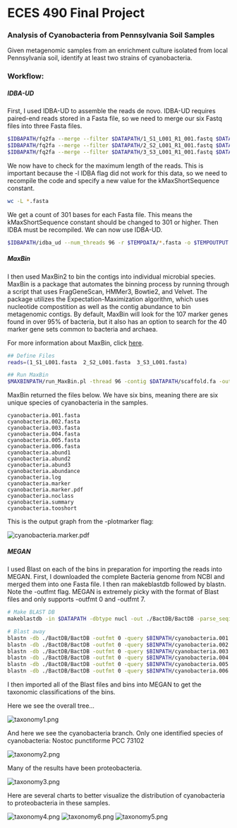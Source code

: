 # ECES 490 Final Project
### Analysis of Cyanobacteria from Pennsylvania Soil Samples

Given metagenomic samples from an enrichment culture isolated from local Pennsylvania soil, identify at least two strains of cyanobacteria.

### Workflow:

##### IDBA-UD
First, I used IDBA-UD to assemble the reads de novo. IDBA-UD requires paired-end reads stored in a Fasta file, so we need to merge our six Fastq files into three Fasta files.

```bash
$IDBAPATH/fq2fa --merge --filter $DATAPATH/1_S1_L001_R1_001.fastq $DATAPATH/1_S1_L001_R2_001.fastq $TEMPPATH/1_S1_L001.fasta
$IDBAPATH/fq2fa --merge --filter $DATAPATH/2_S2_L001_R1_001.fastq $DATAPATH/2_S2_L001_R2_001.fastq $TEMPPATH/2_S2_L001.fasta
$IDBAPATH/fq2fa --merge --filter $DATAPATH/3_S3_L001_R1_001.fastq $DATAPATH/3_S3_L001_R2_001.fastq $TEMPPATH/3_S3_L001.fasta
```

We now have to check for the maximum length of the reads. This is important because the -l IDBA flag did not work for this data, so we need to recompile the code and specify a new value for the kMaxShortSequence constant.

```bash
wc -L *.fasta
```

We get a count of 301 bases for each Fasta file. This means the kMaxShortSequence constant should be changed to 301 or higher. Then IDBA must be recompiled. We can now use IDBA-UD.

```bash
$IDBAPATH/idba_ud --num_threads 96 -r $TEMPDATA/*.fasta -o $TEMPOUTPUT
```

##### MaxBin

I then used MaxBin2 to bin the contigs into individual microbial species. MaxBin is a package that automates the binning process by running through a script that uses FragGeneScan, HMMer3, Bowtie2, and Velvet. The package utilizes the Expectation-Maximization algorithm, which uses nucleotide compostition as well as the contig abundance to bin metagenomic contigs. By default, MaxBin will look for the 107 marker genes found in over 95% of bacteria, but it also has an option to search for the 40 marker gene sets common to bacteria and archaea.

For more information about MaxBin, click [here](http://downloads.jbei.org/data/microbial_communities/MaxBin/MaxBin.html).

```bash
## Define Files
reads=(1_S1_L001.fasta  2_S2_L001.fasta  3_S3_L001.fasta)

## Run MaxBin
$MAXBINPATH/run_MaxBin.pl -thread 96 -contig $DATAPATH/scaffold.fa -out cyanobacteria -plotmarker -reads $READSPATH/${reads[0]} -reads2 $READSPATH/${reads[1]} -reads3 $READSPATH/${reads[2]}
```

MaxBin returned the files below. We have six bins, meaning there are six unique species of cyanobacteria in the samples.

```
cyanobacteria.001.fasta
cyanobacteria.002.fasta
cyanobacteria.003.fasta
cyanobacteria.004.fasta
cyanobacteria.005.fasta
cyanobacteria.006.fasta
cyanobacteria.abund1
cyanobacteria.abund2
cyanobacteria.abund3
cyanobacteria.abundance
cyanobacteria.log
cyanobacteria.marker
cyanobacteria.marker.pdf
cyanobacteria.noclass
cyanobacteria.summary
cyanobacteria.tooshort
```

This is the output graph from the -plotmarker flag:

![cyanobacteria.marker.pdf](https://github.com/EricJMarti/ECES490-Project/blob/master/cyanobacteria.marker.jpg?raw=true "cyanobacteria.marker.pdf")


##### MEGAN

I used Blast on each of the bins in preparation for importing the reads into MEGAN. First, I downloaded the complete Bacteria genome from NCBI and merged them into one Fasta file. I then ran makeblastdb followed by blastn. Note the -outfmt flag. MEGAN is extremely picky with the format of Blast files and only supports -outfmt 0 and -outfmt 7.

```bash
# Make BLAST DB
makeblastdb -in $DATAPATH -dbtype nucl -out ./BactDB/BactDB -parse_seqids

# Blast away
blastn -db ./BactDB/BactDB -outfmt 0 -query $BINPATH/cyanobacteria.001.fasta -out cyanobacteria.001.fasta.blast -num_threads 96
blastn -db ./BactDB/BactDB -outfmt 0 -query $BINPATH/cyanobacteria.002.fasta -out cyanobacteria.002.fasta.blast -num_threads 96
blastn -db ./BactDB/BactDB -outfmt 0 -query $BINPATH/cyanobacteria.003.fasta -out cyanobacteria.003.fasta.blast -num_threads 96
blastn -db ./BactDB/BactDB -outfmt 0 -query $BINPATH/cyanobacteria.004.fasta -out cyanobacteria.004.fasta.blast -num_threads 96
blastn -db ./BactDB/BactDB -outfmt 0 -query $BINPATH/cyanobacteria.005.fasta -out cyanobacteria.005.fasta.blast -num_threads 96
blastn -db ./BactDB/BactDB -outfmt 0 -query $BINPATH/cyanobacteria.006.fasta -out cyanobacteria.006.fasta.blast -num_threads 96
```

I then imported all of the Blast files and bins into MEGAN to get the taxonomic classifications of the bins.

Here we see the overall tree...

![taxonomy1.png](https://github.com/EricJMarti/ECES490-Project/blob/master/taxonomy1.png?raw=true "taxonomy1.png")

And here we see the cyanobacteria branch. Only one identified species of cyanobacteria: Nostoc punctiforme PCC 73102

![taxonomy2.png](https://github.com/EricJMarti/ECES490-Project/blob/master/taxonomy2.png?raw=true "taxonomy2.png")

Many of the results have been proteobacteria.

![taxonomy3.png](https://github.com/EricJMarti/ECES490-Project/blob/master/taxonomy3.png?raw=true "taxonomy3.png")

Here are several charts to better visualize the distribution of cyanobacteria to proteobacteria in these samples.

![taxonomy4.png](https://github.com/EricJMarti/ECES490-Project/blob/master/taxonomy4.png?raw=true "taxonomy4.png")
![taxonomy6.png](https://github.com/EricJMarti/ECES490-Project/blob/master/taxonomy6.png?raw=true "taxonomy6.png")
![taxonomy5.png](https://github.com/EricJMarti/ECES490-Project/blob/master/taxonomy5.png?raw=true "taxonomy5.png")
